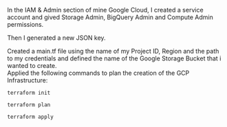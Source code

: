 In the IAM & Admin section of mine Google Cloud, I created a service account and gived Storage Admin, BigQuery Admin and Compute Admin permissions.

Then I generated a new JSON key.

Created a main.tf file using the name of my Project ID, Region and the path to my credentials and defined the name of the Google Storage Bucket that i wanted to create.   
Applied the following commands to plan the creation of the GCP Infrastructure:
```
terraform init

terraform plan

terraform apply

```
